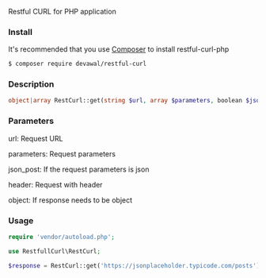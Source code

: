Restful CURL for PHP application

### Install

It's recommended that you use [Composer](https://getcomposer.org/) to install restful-curl-php

```bash
$ composer require devawal/restful-curl
```

### Description

```php
object|array RestCurl::get(string $url, array $parameters, boolean $json_post, array $header, boolean $object)
```

### Parameters

url:
    Request URL
    
parameters:
    Request parameters
    
json_post:
    If the request parameters is json
    
header:
    Request with header
    
object:
    If response needs to be object

### Usage

```php
require 'vendor/autoload.php';

use RestfullCurl\RestCurl;

$response = RestCurl::get('https://jsonplaceholder.typicode.com/posts');
```
